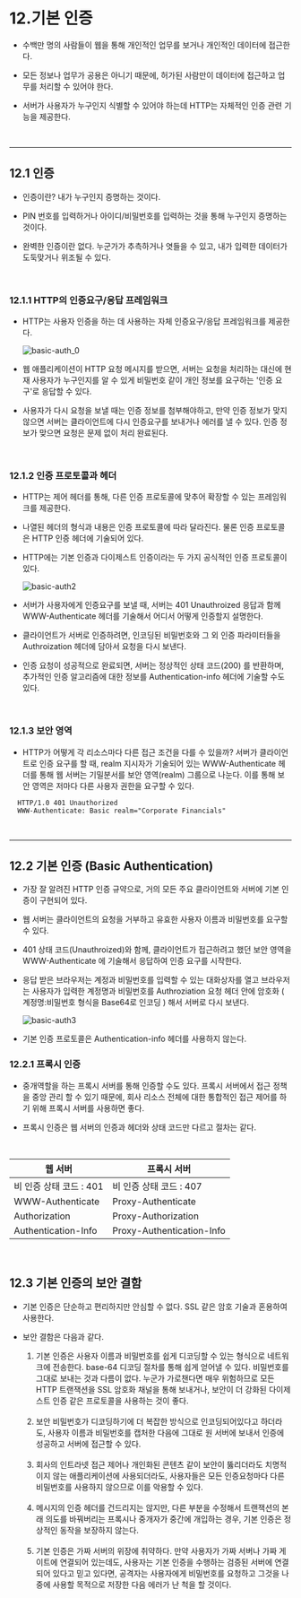 # 12.기본 인증

- 수백만 명의 사람들이 웹을 통해 개인적인 업무를 보거나 개인적인 데이터에 접근한다.

- 모든 정보나 업무가 공용은 아니기 때문에, 허가된 사람만이 데이터에 접근하고 업무를 처리할 수 있어야 한다.

- 서버가 사용자가 누구인지 식별할 수 있어야 하는데 HTTP는 자체적인 인증 관련 기능을 제공한다.

<br>

---

## 12.1 인증

- 인증이란? 내가 누구인지 증명하는 것이다.

- PIN 번호를 입력하거나 아이디/비밀번호를 입력하는 것을 통해 누구인지 증명하는 것이다.

- 완벽한 인증이란 없다. 누군가가 추측하거나 엿들을 수 있고, 내가 입력한 데이터가 도둑맞거나 위조될 수 있다.

<br>

### 12.1.1 HTTP의 인증요구/응답 프레임워크

- HTTP는 사용자 인증을 하는 데 사용하는 자체 인증요구/응답 프레임워크를 제공한다.

  ![basic-auth_0](https://user-images.githubusercontent.com/50399804/125200809-9c4a0300-e296-11eb-9626-c6a691b7178c.png)

- 웹 애플리케이션이 HTTP 요청 메시지를 받으면, 서버는 요청을 처리하는 대신에 현재 사용자가 누구인지를 알 수 있게 비밀번호 같이 개인 정보를 요구하는 '인증 요구'로 응답할 수 있다.

- 사용자가 다시 요청을 보낼 때는 인증 정보를 첨부해야하고, 만약 인증 정보가 맞지 않으면 서버는 클라이언트에 다시 인증요구를 보내거나 에러를 낼 수 있다. 인증 정보가 맞으면 요청은 문제 없이 처리 완료된다.

<br>

### 12.1.2 인증 프로토콜과 헤더

- HTTP는 제어 헤더를 통해, 다른 인증 프로토콜에 맞추어 확장할 수 있는 프레임워크를 제공한다.

- 나열된 헤더의 형식과 내용은 인증 프로토콜에 따라 달라진다. 물론 인증 프로토콜은 HTTP 인증 헤더에 기술되어 있다.

- HTTP에는 기본 인증과 다이제스트 인증이라는 두 가지 공식적인 인증 프로토콜이 있다.

  ![basic-auth2](https://user-images.githubusercontent.com/50399804/125201120-e97aa480-e297-11eb-83f2-65f68927128e.png)

- 서버가 사용자에게 인증요구를 보낼 때, 서버는 401 Unauthroized 응답과 함께 WWW-Authenticate 헤더를 기술해서 어디서 어떻게 인증할지 설명한다.

- 클라이언트가 서버로 인증하려면, 인코딩된 비밀번호와 그 외 인증 파라미터들을 Authroization 헤더에 담아서 요청을 다시 보낸다.

- 인증 요청이 성공적으로 완료되면, 서버는 정상적인 상태 코드(200) 를 반환하며, 추가적인 인증 알고리즘에 대한 정보를 Authentication-info 헤더에 기술할 수도 있다.

<br>

### 12.1.3 보안 영역

- HTTP가 어떻게 각 리소스마다 다른 접근 조건을 다를 수 있을까? 서버가 클라이언트로 인증 요구를 할 때, realm 지시자가 기술되어 있는 WWW-Authenticate 헤더를 통해 웹 서버는 기밀분서를 보안 영역(realm) 그룹으로 나눈다. 이를 통해 보안 영역은 저마다 다른 사용자 권한을 요구할 수 있다.

```
  HTTP/1.0 401 Unauthorized
  WWW-Authenticate: Basic realm="Corporate Financials"
```

<br>

---

## 12.2 기본 인증 (Basic Authentication)

- 가장 잘 알려진 HTTP 인증 규약으로, 거의 모든 주요 클라이언트와 서버에 기본 인증이 구현되어 있다.

- 웹 서버는 클라이언트의 요청을 거부하고 유효한 사용자 이름과 비밀번호를 요구할 수 있다.

- 401 상태 코드(Unauthroized)와 함께, 클라이언트가 접근하려고 했던 보안 영역을 WWW-Authenticate 에 기술해서 응답하여 인증 요구를 시작한다.

- 응답 받은 브라우저는 계정과 비밀번호를 입력할 수 있는 대화상자를 열고 브라우저는 사용자가 입력한 계정명과 비밀번호를 Authroziation 요청 헤더 안에 암호화 ( 계정명:비밀번호 형식을 Base64로 인코딩 ) 해서 서버로 다시 보낸다.

  ![basic-auth3](https://user-images.githubusercontent.com/50399804/125201507-b0dbca80-e299-11eb-9721-af3b1071f288.png)

- 기본 인증 프로토콜은 Authentication-info 헤더를 사용하지 않는다.

### 12.2.1 프록시 인증

- 중개역할을 하는 프록시 서버를 통해 인증할 수도 있다. 프록시 서버에서 접근 정책을 중앙 관리 할 수 있기 때문에, 회사 리소스 전체에 대한 통합적인 접근 제어를 하기 위해 프록시 서버를 사용하면 좋다.

- 프록시 인증은 웹 서버의 인증과 헤더와 상태 코드만 다르고 절차는 같다.

<br>

| 웹 서버                 | 프록시 서버               |
| ----------------------- | ------------------------- |
| 비 인증 상태 코드 : 401 | 비 인증 상태 코드 : 407   |
| WWW-Authenticate        | Proxy-Authenticate        |
| Authorization           | Proxy-Authorization       |
| Authentication-Info     | Proxy-Authentication-Info |

<br>

## 12.3 기본 인증의 보안 결함

- 기본 인증은 단순하고 편리하지만 안심할 수 없다. SSL 같은 암호 기술과 혼용하여 사용한다.

- 보안 결함은 다음과 같다.

  1. 기본 인증은 사용자 이름과 비밀번호를 쉽게 디코딩할 수 있는 형식으로 네트워크에 전송한다. base-64 디코딩 절차를 통해 쉽게 얻어낼 수 있다. 비밀번호를 그대로 보내는 것과 다름이 없다.
     누군가 가로챈다면 매우 위험하므로 모든 HTTP 트랜잭션을 SSL 암호화 채널을 통해 보내거나, 보안이 더 강화된 다이제스트 인증 같은 프로토콜을 사용하는 것이 좋다.

  <br>

  2. 보안 비밀번호가 디코딩하기에 더 복잡한 방식으로 인코딩되어있다고 하더라도, 사용자 이름과 비밀번호를 캡처한 다음에 그대로 원 서버에 보내서 인증에 성공하고 서버에 접근할 수 있다.

  <br>

  3. 회사의 인트라넷 접근 제어나 개인화된 콘텐츠 같이 보안이 뚫리더라도 치명적이지 않는 애플리케이션에 사용되더라도, 사용자들은 모든 인증요청마다 다른 비밀번호를 사용하지 않으므로 이를 악용할 수 있다.

  <br>

  4. 메시지의 인증 헤더를 건드리지는 않지만, 다른 부분을 수정해서 트랜잭션의 본래 의도를 바꿔버리는 프록시나 중개자가 중간에 개입하는 경우, 기본 인증은 정상적인 동작을 보장하지 않는다.

  <br>

  5. 기본 인증은 가짜 서버의 위장에 취약하다. 만약 사용자가 가짜 서버나 가짜 게이트에 연결되어 있는데도, 사용자는 기본 인증을 수행하는 검증된 서버에 연결되어 있다고 믿고 있다면, 공격자는 사용자에게 비밀번호를 요청하고 그것을 나중에 사용할 목적으로 저장한 다음 에러가 난 척을 할 것이다.
